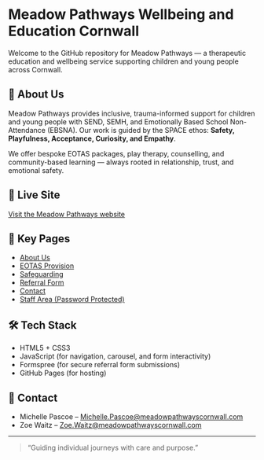 # Meadow Pathways Wellbeing and Education Cornwall

Welcome to the GitHub repository for Meadow Pathways — a therapeutic education and wellbeing service supporting children and young people across Cornwall.

## 🌱 About Us

Meadow Pathways provides inclusive, trauma-informed support for children and young people with SEND, SEMH, and Emotionally Based School Non-Attendance (EBSNA). Our work is guided by the SPACE ethos: **Safety, Playfulness, Acceptance, Curiosity, and Empathy**.

We offer bespoke EOTAS packages, play therapy, counselling, and community-based learning — always rooted in relationship, trust, and emotional safety.

## 🔗 Live Site

[Visit the Meadow Pathways website](https://your-github-username.github.io/your-repo-name)

## 📄 Key Pages

- [About Us](about.html)
- [EOTAS Provision](eotas.html)
- [Safeguarding](safeguarding.html)
- [Referral Form](referral.html)
- [Contact](contact.html)
- [Staff Area (Password Protected)](staff.html)

## 🛠️ Tech Stack

- HTML5 + CSS3
- JavaScript (for navigation, carousel, and form interactivity)
- Formspree (for secure referral form submissions)
- GitHub Pages (for hosting)

## 🤝 Contact

- Michelle Pascoe – [Michelle.Pascoe@meadowpathwayscornwall.com](mailto:Michelle.Pascoe@meadowpathwayscornwall.com)  
- Zoe Waitz – [Zoe.Waitz@meadowpathwayscornwall.com](mailto:Zoe.Waitz@meadowpathwayscornwall.com)

---

> “Guiding individual journeys with care and purpose.”
